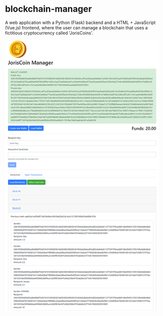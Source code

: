 # blockchain-manager
A web application with a Python (Flask) backend and a HTML + JavaScript (Vue.js) frontend, where the user can manage a blockchain that uses a fictitious cryptocurrency called 'JorisCoins'.   

<img src="screenshot_JorisCoin.png"/>
